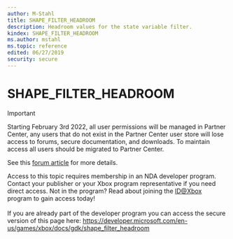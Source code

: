 ```yaml
---
author: M-Stahl
title: SHAPE_FILTER_HEADROOM
description: Headroom values for the state variable filter.
kindex: SHAPE_FILTER_HEADROOM
ms.author: mstahl
ms.topic: reference
edited: 06/27/2019
security: secure
---
```


# SHAPE_FILTER_HEADROOM
> [!IMPORTANT]
> Starting February 3rd 2022, all user permissions will be managed in Partner Center, any users that do not exist in the Partner Center user store will lose access to forums, secure documentation, and downloads. To maintain access all users should be migrated to Partner Center. <p></p>See this <a href="https://forums.xboxlive.com/articles/132187/breaking-change-user-access-for-forums-secure-docu.html">forum article</a> for more details.  

 Access to this topic requires membership in an NDA developer program. Contact your publisher or your Xbox program representative if you need direct access. Not in the program? Read about joining the <a href="https://www.xbox.com/Developers/id">ID@Xbox</a> program to gain access today!  <br/><br/>If you are already part of the developer program you can access the secure version of this page here: <a target="_blank" href="https://developer.microsoft.com/en-us/games/xbox/docs/gdk/shape_filter_headroom">https://developer.microsoft.com/en-us/games/xbox/docs/gdk/shape_filter_headroom</a>
